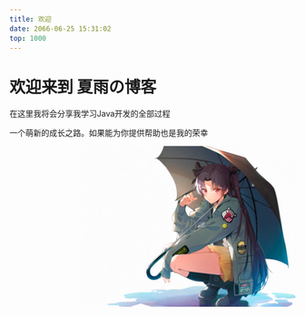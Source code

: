 ```yaml
---
title: 欢迎
date: 2066-06-25 15:31:02
top: 1000
---
```






# **欢迎来到	夏雨の博客**	

在这里我将会分享我学习Java开发的全部过程

一个萌新的成长之路。如果能为你提供帮助也是我的荣幸

![动漫 - 105](欢迎界面/123546.jpg)

